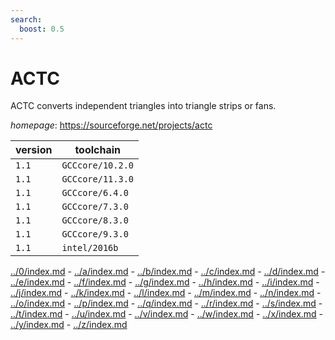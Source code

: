 ```yaml
---
search:
  boost: 0.5
---
```

# ACTC

ACTC converts independent triangles into triangle strips or fans.

*homepage*: <https://sourceforge.net/projects/actc>

version | toolchain
--------|----------
``1.1`` | ``GCCcore/10.2.0``
``1.1`` | ``GCCcore/11.3.0``
``1.1`` | ``GCCcore/6.4.0``
``1.1`` | ``GCCcore/7.3.0``
``1.1`` | ``GCCcore/8.3.0``
``1.1`` | ``GCCcore/9.3.0``
``1.1`` | ``intel/2016b``

[../0/index.md](0) - [../a/index.md](a) - [../b/index.md](b) - [../c/index.md](c) - [../d/index.md](d) - [../e/index.md](e) - [../f/index.md](f) - [../g/index.md](g) - [../h/index.md](h) - [../i/index.md](i) - [../j/index.md](j) - [../k/index.md](k) - [../l/index.md](l) - [../m/index.md](m) - [../n/index.md](n) - [../o/index.md](o) - [../p/index.md](p) - [../q/index.md](q) - [../r/index.md](r) - [../s/index.md](s) - [../t/index.md](t) - [../u/index.md](u) - [../v/index.md](v) - [../w/index.md](w) - [../x/index.md](x) - [../y/index.md](y) - [../z/index.md](z)


